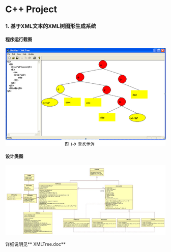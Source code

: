 C++ Project
============


### 1. 基于XML文本的XML树图形生成系统 
#### 程序运行截图
![](Screenshots/1.jpg?raw=true)

#### 设计类图
![](Screenshots/02.jpg?raw=true)


详细说明见** XMLTree.doc**
